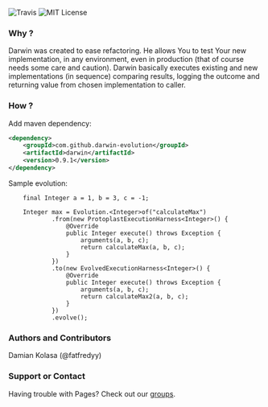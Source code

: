 ![Travis](https://travis-ci.org/darwin-evolution/darwin.svg)
![MIT License](https://img.shields.io/badge/license-MIT-brightgreen.svg)

### Why ?
Darwin was created to ease refactoring. He allows You to test Your new implementation, in any environment, even in production (that of course needs some care and caution). Darwin basically executes existing and new implementations (in sequence) comparing results, logging the outcome and returning value from chosen implementation to caller.

### How ?
Add maven dependency:

```xml
<dependency>
    <groupId>com.github.darwin-evolution</groupId>
    <artifactId>darwin</artifactId>
    <version>0.9.1</version>
</dependency>
```

Sample evolution:

        final Integer a = 1, b = 3, c = -1;

        Integer max = Evolution.<Integer>of("calculateMax")
                .from(new ProtoplastExecutionHarness<Integer>() {
                    @Override
                    public Integer execute() throws Exception {
                        arguments(a, b, c);
                        return calculateMax(a, b, c);
                    }
                })
                .to(new EvolvedExecutionHarness<Integer>() {
                    @Override
                    public Integer execute() throws Exception {
                        arguments(a, b, c);
                        return calculateMax2(a, b, c);
                    }
                })
                .evolve();



### Authors and Contributors
Damian Kolasa (@fatfredyy)

### Support or Contact
Having trouble with Pages? Check out our [groups](https://groups.google.com/d/forum/darwin-evolution).
